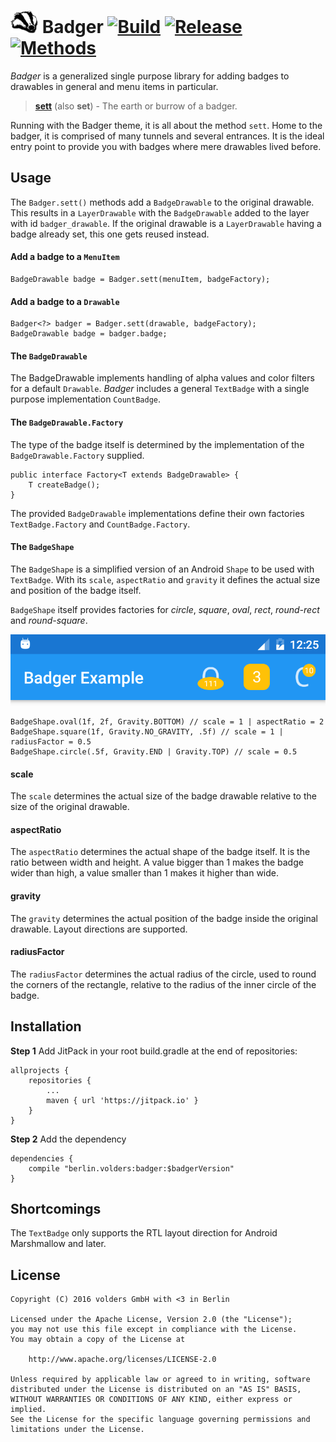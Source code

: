 ![Icon](assets/icon.png) Badger [![Build][1]][2] [![Release][3]][4] [![Methods][5]][6]
======================================================================================

*Badger* is a generalized single purpose library for adding badges to drawables
in general and menu items in particular.

> **[sett]** (also **set**) - The earth or burrow of a badger.

Running with the Badger theme, it is all about the method `sett`. Home to the
badger, it is comprised of many tunnels and several entrances. It is the ideal
entry point to provide you with badges where mere drawables lived before.


Usage
-----

The `Badger.sett()` methods add a `BadgeDrawable` to the original drawable.
This results in a `LayerDrawable` with the `BadgeDrawable` added to the layer
with id `badger_drawable`. If the original drawable is a `LayerDrawable` having
a badge already set, this one gets reused instead.


#### Add a badge to a `MenuItem`

    BadgeDrawable badge = Badger.sett(menuItem, badgeFactory);


#### Add a badge to a `Drawable`

    Badger<?> badger = Badger.sett(drawable, badgeFactory);
	BadgeDrawable badge = badger.badge;


#### The `BadgeDrawable`

The BadgeDrawable implements handling of alpha values and color filters for a
default `Drawable`. *Badger* includes a general `TextBadge` with a single
purpose implementation `CountBadge`.


#### The `BadgeDrawable.Factory`

The type of the badge itself is determined by the implementation of the
`BadgeDrawable.Factory` supplied.

    public interface Factory<T extends BadgeDrawable> {
        T createBadge();
    }

The provided `BadgeDrawable` implementations define their own factories
`TextBadge.Factory` and `CountBadge.Factory`.


#### The `BadgeShape`

The `BadgeShape` is a simplified version of an Android `Shape` to be used with
`TextBadge`. With its `scale`, `aspectRatio` and `gravity` it defines the
actual size and position of the badge itself.

`BadgeShape` itself provides factories for *circle*, *square*, *oval*, *rect*,
*round-rect* and *round-square*.


![Example](assets/example.png)

    BadgeShape.oval(1f, 2f, Gravity.BOTTOM) // scale = 1 | aspectRatio = 2
    BadgeShape.square(1f, Gravity.NO_GRAVITY, .5f) // scale = 1 | radiusFactor = 0.5
    BadgeShape.circle(.5f, Gravity.END | Gravity.TOP) // scale = 0.5


#### scale
The `scale` determines the actual size of the badge drawable relative to the
size of the original drawable.

#### aspectRatio
The `aspectRatio` determines the actual shape of the badge itself. It is the
ratio between width and height. A value bigger than 1 makes the badge wider
than high, a value smaller than 1 makes it higher than wide.

#### gravity
The `gravity` determines the actual position of the badge inside the original
drawable. Layout directions are supported.

#### radiusFactor
The `radiusFactor` determines the actual radius of the circle, used to round the
corners of the rectangle, relative to the radius of the inner circle of the
badge.


Installation
------------

**Step 1** Add JitPack in your root build.gradle at the end of repositories:

    allprojects {
        repositories {
            ...
            maven { url 'https://jitpack.io' }
        }
    }

**Step 2** Add the dependency

    dependencies {
        compile "berlin.volders:badger:$badgerVersion"
    }

Shortcomings
------------

The `TextBadge` only supports the RTL layout direction for Android Marshmallow
and later.


License
-------

    Copyright (C) 2016 volders GmbH with <3 in Berlin

    Licensed under the Apache License, Version 2.0 (the "License");
    you may not use this file except in compliance with the License.
    You may obtain a copy of the License at
   
        http://www.apache.org/licenses/LICENSE-2.0

    Unless required by applicable law or agreed to in writing, software
    distributed under the License is distributed on an "AS IS" BASIS,
    WITHOUT WARRANTIES OR CONDITIONS OF ANY KIND, either express or implied.
    See the License for the specific language governing permissions and
    limitations under the License.


  [1]: https://travis-ci.org/volders/Badger.svg?branch=master
  [2]: https://travis-ci.org/volders/Badger
  [3]: https://jitpack.io/v/berlin.volders/badger.svg
  [4]: https://jitpack.io/#berlin.volders/badger
  [5]: https://img.shields.io/badge/Methods%20count-110-e91e63.svg
  [6]: http://www.methodscount.com/?lib=berlin.volders%3Abadger%3A%2B
  [sett]: https://en.oxforddictionaries.com/definition/sett
